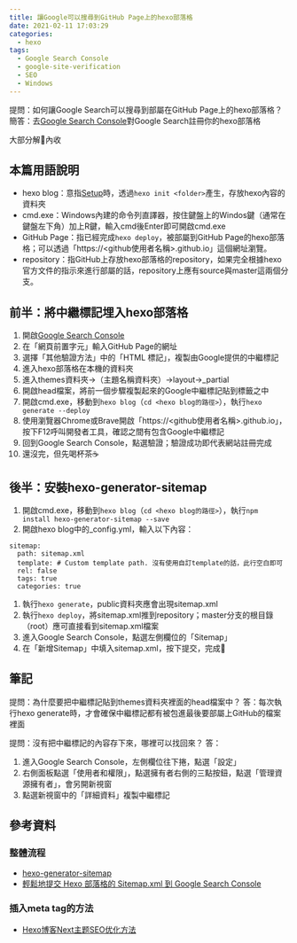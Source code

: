 ```yaml
---
title: 讓Google可以搜尋到GitHub Page上的hexo部落格
date: 2021-02-11 17:03:29
categories:
  - hexo
tags:
  - Google Search Console
  - google-site-verification
  - SEO
  - Windows
---
```



提問：如何讓Google Search可以搜尋到部屬在GitHub Page上的hexo部落格？
簡答：去[Google Search Console](https://search.google.com/search-console/welcome)對Google Search註冊你的hexo部落格

大部分解🔫內收

<!-- more -->

## 本篇用語說明
- hexo blog：意指[Setup](https://hexo.io/docs/setup)時，透過`hexo init <folder>`產生，存放hexo內容的資料夾
- cmd.exe：Windows內建的命令列直譯器，按住鍵盤上的Windos鍵（通常在鍵盤左下角）加上R鍵，輸入cmd後Enter即可開啟cmd.exe
- GitHub Page：指已經完成`hexo deploy`，被部屬到GitHub Page的hexo部落格；可以透過「https://<github使用者名稱>.github.io」這個網址瀏覽。
- repository：指GitHub上存放hexo部落格的repository，如果完全根據hexo官方文件的指示來進行部屬的話，repository上應有source與master這兩個分支。


## 前半：將中繼標記埋入hexo部落格
1. 開啟[Google Search Console](https://search.google.com/search-console/welcome)
1. 在「網頁前置字元」輸入GitHub Page的網址
1. 選擇「其他驗證方法」中的「HTML 標記」，複製由Google提供的中繼標記
1. 進入hexo部落格在本機的資料夾
1. 進入themes資料夾→（主題名稱資料夾）→layout→_partial
1. 開啟head檔案，將前一個步驟複製起來的Google中繼標記貼到<head></head>標籤之中
1. 開啟cmd.exe，移動到`hexo blog`（`cd <hexo blog的路徑>`），執行`hexo generate --deploy`
1. 使用瀏覽器Chrome或Brave開啟「https://<github使用者名稱>.github.io」，按下F12呼叫開發者工具，確認<head></head>之間有包含Google中繼標記
1. 回到Google Search Console，點選驗證；驗證成功即代表網站註冊完成
1. 還沒完，但先喝杯茶☕

## 後半：安裝hexo-generator-sitemap
1. 開啟cmd.exe，移動到`hexo blog`（`cd <hexo blog的路徑>`），執行`npm install hexo-generator-sitemap --save`
1. 開啟hexo blog中的_config.yml，輸入以下內容：
```
sitemap:
  path: sitemap.xml
  template: # Custom template path. 沒有使用自訂template的話，此行空白即可
  rel: false
  tags: true
  categories: true
```
1. 執行`hexo generate`，public資料夾應會出現sitemap.xml
1. 執行`hexo deploy`，將sitemap.xml推到repository；master分支的根目錄（root）應可直接看到sitemap.xml檔案
1. 進入Google Search Console，點選左側欄位的「Sitemap」
1. 在「新增Sitemap」中填入sitemap.xml，按下提交，完成🎉


## 筆記
提問：為什麼要把中繼標記貼到themes資料夾裡面的head檔案中？
答：每次執行hexo generate時，才會確保中繼標記都有被包進最後要部屬上GitHub的檔案裡面

提問：沒有把中繼標記的內容存下來，哪裡可以找回來？
答：
1. 進入Google Search Console，左側欄位往下捲，點選「設定」
1. 右側面板點選「使用者和權限」，點選擁有者右側的三點按鈕，點選「管理資源擁有者」，會另開新視窗
1. 點選新視窗中的「詳細資料」複製中繼標記


## 參考資料
### 整體流程
- [hexo-generator-sitemap](https://brooke01.github.io/tecblog/2020/04/26/hexo-generator-sitemap/)
- [輕鬆地提交 Hexo 部落格的 Sitemap.xml 到 Google Search Console](https://askie.today/upload-sitemap-google-search-console-seo-hexo-blog/)
### 插入meta tag的方法
- [Hexo博客Next主题SEO优化方法](https://hoxis.github.io/Hexo+Next%20SEO%E4%BC%98%E5%8C%96.html)